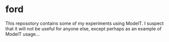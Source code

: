 ford
====

This reposotory contains some of my experiments using ModelT.
I suspect that it will not be useful for anyone else, except
perhaps as an example of ModelT usage...
